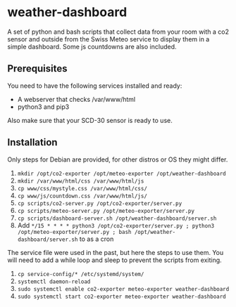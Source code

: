 # weather-dashboard
A set of python and bash scripts that collect data from your room with a co2 sensor and outside from the Swiss Meteo service to display them in a simple dashboard.
Some js countdowns are also included.

## Prerequisites
You need to have the following services installed and ready:
* A webserver that checks /var/www/html
* python3 and pip3

Also make sure that your SCD-30 sensor is ready to use.

## Installation
Only steps for Debian are provided, for other distros or OS they might differ.
1. `mkdir /opt/co2-exporter /opt/meteo-exporter /opt/weather-dashboard`
2. `mkdir /var/www/html/css /var/www/html/js`
3. `cp www/css/mystyle.css /var/www/html/css/`
4. `cp www/js/countdown.css /var/www/html/js/`
5. `cp scripts/co2-server.py /opt/co2-exporter/server.py`
6. `cp scripts/meteo-server.py /opt/meteo-exporter/server.py`
7. `cp scripts/dashboard-server.sh /opt/weather-dashboard/server.sh`
8. Add `*/15 * * * * python3 /opt/co2-exporter/server.py ; python3 /opt/meteo-exporter/server.py ; bash /opt/weather-dashboard/server.sh` to as a cron

The service file were used in the past, but here the steps to use them. You will need to add a while loop and sleep to prevent the scripts from exiting.

1. `cp service-config/* /etc/systemd/system/`
2. `systemctl daemon-reload`
3. `sudo systemctl enable co2-exporter meteo-exporter weather-dashboard`
4. `sudo systemctl start co2-exporter meteo-exporter weather-dashboard`